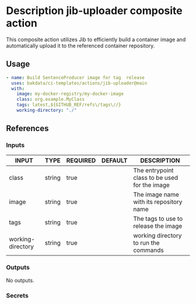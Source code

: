 # Description jib-uploader composite action

This composite action utilizes Jib to efficiently build a container image and automatically upload it to the referenced container repository.

## Usage

```yaml
- name: Build SentenceProducer image for tag  release
  uses: bakdata/ci-templates/actions/jib-uploader@main
  with:
    image: my-docker-registry/my-docker-image
    class: org.example.MyClass
    tags: latest,${GITHUB_REF/refs\/tags\//}
    working-directory: "./"
```

## References

### Inputs

<!-- AUTO-DOC-INPUT:START - Do not remove or modify this section -->

| INPUT             | TYPE   | REQUIRED | DEFAULT | DESCRIPTION                                   |
| ----------------- | ------ | -------- | ------- | --------------------------------------------- |
| class             | string | true     |         | The entrypoint class to be used for the image |
| image             | string | true     |         | The image name with its repository name       |
| tags              | string | true     |         | The tags to use to release the image          |
| working-directory | string | true     |         | working directory to run the commands         |

<!-- AUTO-DOC-INPUT:END -->

### Outputs

<!-- AUTO-DOC-OUTPUT:START - Do not remove or modify this section -->

No outputs.

<!-- AUTO-DOC-OUTPUT:END -->

### Secrets
